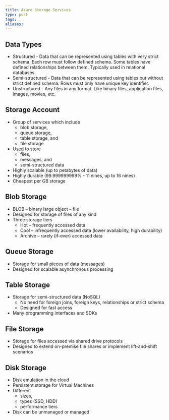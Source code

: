 ```yaml
---
title: Azure Storage Services
type: post
tags: 
aliases:
---
```

## Data Types

- Structured - Data that can be represented using tables with very strict schema. Each row must follow defined schema. Some tables have defined relationships between them. Typically used in relational databases.
- Semi-structured - Data that can be represented using tables but without strict defined schema. Rows must only have unique key identifier.
- Unstructured - Any files in any format. Like binary files, application files, images, movies, etc.

## Storage Account

- Group of services which include
    - blob storage,
    - queue storage,
    - table storage, and
    - file storage
- Used to store
    - files,
    - messages, and
    - semi-structured data
- Highly scalable (up to petabytes of data)
- Highly durable (99.999999999% - 11 nines, up to 16 nines)
- Cheapest per GB storage

## Blob Storage

- BLOB – binary large object – file
- Designed for storage of files of any kind
- Three storage tiers
    - Hot – frequently accessed data
    - Cool – infrequently accessed data (lower availability, high durability)
    - Archive – rarely (if-ever) accessed data

## Queue Storage

- Storage for small pieces of data (messages)
- Designed for scalable asynchronous processing

## Table Storage

- Storage for semi-structured data (NoSQL)
    - No need for foreign joins, foreign keys, relationships or strict schema
    - Designed for fast access
- Many programming interfaces and SDKs

## File Storage

- Storage for files accessed via shared drive protocols
- Designed to extend on-premise file shares or implement lift-and-shift scenarios

## Disk Storage

- Disk emulation in the cloud
- Persistent storage for Virtual Machines
- Different
    - sizes,
    - types (SSD, HDD)
    - performance tiers
- Disk can be unmanaged or managed